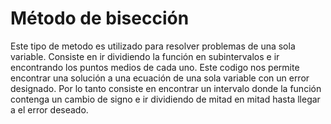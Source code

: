 # Método de bisección

Este tipo de metodo es utilizado para resolver problemas de una sola variable. Consiste en ir dividiendo la función 
en subintervalos e ir encontrando los puntos medios de cada uno. Este codigo nos permite encontrar una solución 
a una ecuación de una sola variable con un error designado. Por lo tanto consiste en encontrar un intervalo donde la 
función contenga un cambio de signo e ir dividiendo de mitad en mitad hasta llegar a el error deseado.
